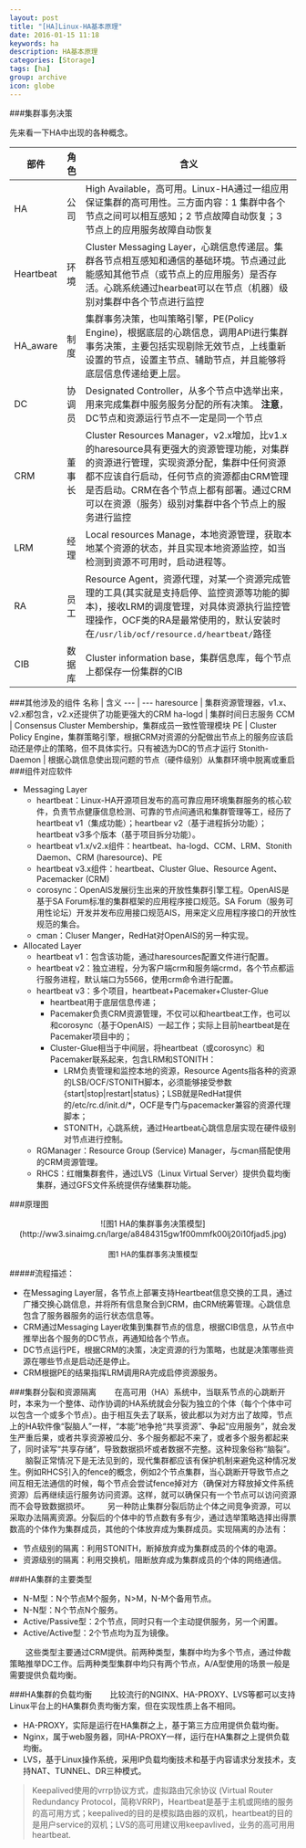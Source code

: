 ```yaml
---
layout: post
title: "[HA]Linux-HA基本原理"
date: 2016-01-15 11:18
keywords: ha
description: HA基本原理
categories: [Storage]
tags: [ha]
group: archive
icon: globe
---
```

###集群事务决策

先来看一下HA中出现的各种概念。

<!-- more -->

| 部件 | 角色 | 含义 |
| --- | --- | --- |
| HA | 公司 | High Available，高可用。Linux-HA通过一组应用保证集群的高可用性。三方面内容：1 集群中各个节点之间可以相互感知；2 节点故障自动恢复；3 节点上的应用服务故障自动恢复 |
| Heartbeat | 环境 | Cluster Messaging Layer，心跳信息传递层。集群各节点相互感知和通信的基础环境。节点通过此能感知其他节点（或节点上的应用服务）是否存活。心跳系统通过hearbeat可以在节点（机器）级别对集群中各个节点进行监控 |
| HA_aware | 制度 | 集群事务决策，也叫策略引擎，PE(Policy Engine)，根据底层的心跳信息，调用API进行集群事务决策，主要包括实现剔除无效节点，上线重新设置的节点，设置主节点、辅助节点，并且能够将底层信息传递给更上层。 |
| DC | 协调员 | Designated Controller，从多个节点中选举出来，用来完成集群中服务服务分配的所有决策。 **注意**，DC节点和资源运行节点不一定是同一个节点 |
| CRM | 董事长 | Cluster Resources Manager，v2.x增加，比v1.x的haresource具有更强大的资源管理功能，对集群的资源进行管理，实现资源分配，集群中任何资源都不应该自行启动，任何节点的资源都由CRM管理是否启动。CRM在各个节点上都有部署。通过CRM可以在资源（服务）级别对集群中各个节点上的服务进行监控 |
| LRM | 经理 | Local resources Manage，本地资源管理，获取本地某个资源的状态，并且实现本地资源监控，如当检测到资源不可用时，启动进程等。|
| RA | 员工 | Resource Agent，资源代理，对某一个资源完成管理的工具(其实就是支持启停、监控资源等功能的脚本)，接收LRM的调度管理，对具体资源执行监控管理操作，OCF类的RA是最常使用的，默认安装时在`/usr/lib/ocf/resource.d/heartbeat/`路径 |
| CIB | 数据库 | Cluster information base，集群信息库，每个节点上都保存一份集群的CIB |
###其他涉及的组件
名称 | 含义
--- | ---
haresource | 集群资源管理器，v1.x、v2.x都包含，v2.x还提供了功能更强大的CRM
ha-logd | 集群时间日志服务
CCM | Consensus Cluster Membership，集群成员一致性管理模块
PE | Cluster Policy Engine，集群策略引擎，根据CRM对资源的分配做出节点上的服务应该启动还是停止的策略，但不具体实行。只有被选为DC的节点才运行
Stonith-Daemon | 根据心跳信息使出现问题的节点（硬件级别）从集群环境中脱离或重启
###组件对应软件
* Messaging Layer
	* heartbeat：Linux-HA开源项目发布的高可靠应用环境集群服务的核心软件，负责节点健康信息检测、可靠的节点间通讯和集群管理等工，经历了heartbeat v1（集成功能）；heartbear v2（基于进程拆分功能）；heartbeat v3多个版本（基于项目拆分功能）。
	* heartbeat v1.x/v2.x组件：heartbeat、ha-logd、CCM、LRM、Stonith Daemon、CRM (haresource)、PE
	* heartbeat v3.x组件：heartbeat、Cluster Glue、Resource Agent、Pacemacker (CRM)
	* corosync：OpenAIS发展衍生出来的开放性集群引擎工程。OpenAIS是基于SA Forum标准的集群框架的应用程序接口规范。SA Forum（服务可用性论坛）开发并发布应用接口规范AIS，用来定义应用程序接口的开放性规范的集合。
	* cman：Cluser Manger，RedHat对OpenAIS的另一种实现。
* Allocated Layer 
	* heartbeat v1：包含该功能，通过haresources配置文件进行配置。 
	* heartbeat v2：独立进程，分为客户端crm和服务端crmd，各个节点都运行服务进程，默认端口为5566，使用crm命令进行配置。
	* heartbeat v3：多个项目，heartbeat+Pacemaker+Cluster-Glue
		* heartbeat用于底层信息传递；
		* Pacemaker负责CRM资源管理，不仅可以和heartbeat工作，也可以和corosync（基于OpenAIS）一起工作；实际上目前heartbeat是在Pacemaker项目中的；
		* Cluster-Glue相当于中间层，将heartbeat（或corosync）和Pacemaker联系起来，包含LRM和STONITH：
			* LRM负责管理和监控本地的资源，Resource Agents指各种的资源的LSB/OCF/STONITH脚本，必须能够接受参数{start|stop|restart|status}；LSB就是RedHat提供的/etc/rc.d/init.d/*，OCF是专门与pacemacker兼容的资源代理脚本；
			* STONITH，心跳系统，通过Heartbeat心跳信息层实现在硬件级别对节点进行控制。
	* RGManager：Resource Group (Service) Manager，与cman搭配使用的CRM资源管理。
	* RHCS：红帽集群套件，通过LVS（Linux Virtual Server）提供负载均衡集群，通过GFS文件系统提供存储集群功能。

###原理图
<center>![图1 HA的集群事务决策模型](http://ww3.sinaimg.cn/large/a8484315gw1f00mmfk00lj20i10fjad5.jpg)</center><br/><center>
<font size=2>图1 HA的集群事务决策模型</font></center>

#####流程描述：
* 在Messaging Layer层，各节点上部署支持Heartbeat信息交换的工具，通过广播交换心跳信息，并将所有信息聚合到CRM，由CRM统筹管理。心跳信息包含了服务器服务的运行状态信息等。
* CRM通过Messaging Layer收集到集群节点的信息，根据CIB信息，从节点中推举出各个服务的DC节点，再通知给各个节点。
* DC节点运行PE，根据CRM的决策，决定资源的行为策略，也就是决策哪些资源在哪些节点是启动还是停止。
* CRM根据PE的结果指挥LRM调用RA完成启停资源服务。

###集群分裂和资源隔离
　　在高可用（HA）系统中，当联系节点的心跳断开时，本来为一个整体、动作协调的HA系统就会分裂为独立的个体（每个个体中可以包含一个或多个节点）。由于相互失去了联系，彼此都以为对方出了故障，节点上的HA软件像“裂脑人”一样，“本能”地争抢“共享资源”、争起“应用服务”，就会发生严重后果，或者共享资源被瓜分、多个服务都起不来了，或者多个服务都起来了，同时读写“共享存储”，导致数据损坏或者数据不完整。这种现象俗称“脑裂”。
　　脑裂正常情况下是无法见到的，现代集群都应该有保护机制来避免这种情况发生。例如RHCS引入的fence的概念，例如2个节点集群，当心跳断开导致节点之间互相无法通信的时候，每个节点会尝试fence掉对方（确保对方释放掉文件系统资源）后再继续运行服务访问资源。这样，就可以确保只有一个节点可以访问资源而不会导致数据损坏。
　　另一种防止集群分裂后防止个体之间竞争资源，可以采取办法隔离资源。分裂后的个体中的节点数有多有少，通过选举策略选择出得票数高的个体作为集群成员，其他的个体放弃成为集群成员。实现隔离的办法有：

* 节点级别的隔离：利用STONITH，断掉放弃成为集群成员的个体的电源。
* 资源级别的隔离：利用交换机，阻断放弃成为集群成员的个体的网络通信。

###HA集群的主要类型
* N-M型：N个节点M个服务，N>M，N-M个备用节点。
* N-N型：N个节点N个服务。
* Active/Passive型：2个节点，同时只有一个主动提供服务，另一个闲置。
* Active/Active型：2个节点均为互为镜像。

　　这些类型主要通过CRM提供。前两种类型，集群中均为多个节点，通过仲裁策略推举DC工作。后两种类型集群中均只有两个节点，A/A型使用的场景一般是需要提供负载均衡。

###HA集群的负载均衡
　　比较流行的NGINX、HA-PROXY、LVS等都可以支持Linux平台上的HA集群负责均衡方案，但在实现性质上各不相同。

* HA-PROXY，实际是运行在HA集群之上，基于第三方应用提供负载均衡。
* Nginx，属于web服务器，同HA-PROXY一样，运行在HA集群之上提供负载均衡。
* LVS，基于Linux操作系统，采用IP负载均衡技术和基于内容请求分发技术，支持NAT、TUNNEL、DR三种模式。

> Keepalived使用的vrrp协议方式，虚拟路由冗余协议 (Virtual Router Redundancy Protocol，简称VRRP)，Heartbeat是基于主机或网络的服务的高可用方式；keepalived的目的是模拟路由器的双机，heartbeat的目的是用户service的双机；LVS的高可用建议用keepavlived，业务的高可用用heartbeat.

